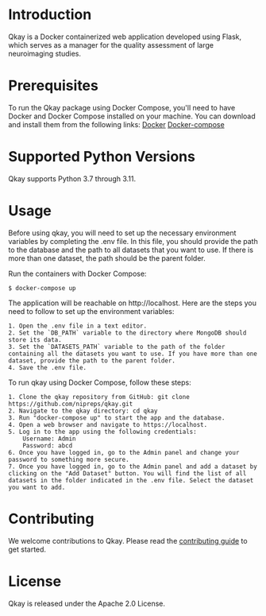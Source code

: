 # Introduction
Qkay is a Docker containerized web application developed using Flask, which serves as a manager for the quality assessment of large neuroimaging studies.

# Prerequisites
To run the Qkay package using Docker Compose, you'll need to have Docker and Docker Compose installed on your machine. You can download and install them from the following links:
[Docker](https://docs.docker.com/get-docker/)
[Docker-compose](https://docs.docker.com/compose/install/)
# Supported Python Versions
Qkay supports Python 3.7 through 3.11.
# Usage
Before using qkay, you will need to set up the necessary environment variables by completing the .env file. In this file, you should provide the path to the database and the path to all datasets that you want to use. If there is more than one dataset, the path should be the parent folder.

Run the containers with Docker Compose:
```
$ docker-compose up
```
The application will be reachable on  http://localhost.
Here are the steps you need to follow to set up the environment variables:

    1. Open the .env file in a text editor.
    2. Set the `DB_PATH` variable to the directory where MongoDB should store its data.
    3. Set the `DATASETS_PATH` variable to the path of the folder containing all the datasets you want to use. If you have more than one dataset, provide the path to the parent folder.
    4. Save the .env file.

To run qkay using Docker Compose, follow these steps:

    1. Clone the qkay repository from GitHub: git clone https://github.com/nipreps/qkay.git
    2. Navigate to the qkay directory: cd qkay
    3. Run "docker-compose up" to start the app and the database.
    4. Open a web browser and navigate to https://localhost.
    5. Log in to the app using the following credentials:
        Username: Admin
        Password: abcd
    6. Once you have logged in, go to the Admin panel and change your password to something more secure.
    7. Once you have logged in, go to the Admin panel and add a dataset by clicking on the "Add Dataset" button. You will find the list of all datasets in the folder indicated in the .env file. Select the dataset you want to add.

# Contributing
We welcome contributions to Qkay. Please read the [contributing guide](https://www.nipreps.org/community/CONTRIBUTING/) to get started.
# License
Qkay is released under the Apache 2.0 License.
